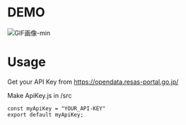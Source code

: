 # DEMO
![GIF画像-min](https://user-images.githubusercontent.com/65747595/94123296-9497aa00-fe8e-11ea-8fa8-6356e360dc8b.gif)


# Usage
Get your API Key from  https://opendata.resas-portal.go.jp/

Make ApiKey.js in /src

```
const myApiKey = "YOUR_API-KEY"
export default myApiKey;
```
